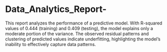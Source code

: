 # Data_Analytics_Report-
This report analyzes the performance of a predictive model. With R-squared values of 0.444 (training) and 0.409 (testing), the model explains only a moderate portion of the variance. The observed residual patterns and clustering of predicted values indicate underfitting, highlighting the model’s inability to effectively capture data patterns.
